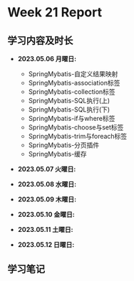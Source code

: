 # Week 21 Report

## 学习内容及时长

* **2023.05.06 月曜日:** 
  * SpringMybatis-自定义结果映射 
  * SpringMybatis-association标签 
  * SpringMybatis-collection标签 
  * SpringMybatis-SQL执行(上) 
  * SpringMybatis-SQL执行(下) 
  * SpringMybatis-if与where标签 
  * SpringMybatis-choose与set标签 
  * SpringMybatis-trim与foreach标签 
  * SpringMybatis-分页插件 
  * SpringMybatis-缓存 

* **2023.05.07 火曜日:** 

* **2023.05.08 水曜日:** 

* **2023.05.09 木曜日:** 

* **2023.05.10 金曜日:** 

* **2023.05.11 土曜日:** 

* **2023.05.12 日曜日:** 

## 学习笔记
